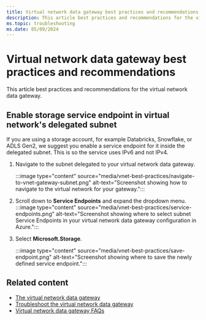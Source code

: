 ```yaml
---
title: Virtual network data gateway best practices and recommendations
description: This article best practices and recommendations for the virtual network data gateway.
ms.topic: troubleshooting
ms.date: 05/09/2024
---
```


# Virtual network data gateway best practices and recommendations

This article best practices and recommendations for the virtual network data gateway.

## Enable storage service endpoint in virtual network's delegated subnet

If you are using a storage account, for example Databricks, Snowflake, or ADLS Gen2, we suggest you enable a service endpoint for it inside the delegated subnet. This is so the service uses IPv6 and not IPv4.

1. Navigate to the subnet delegated to your virtual network data gateway.

   :::image type="content" source="media/vnet-best-practices/navigate-to-vnet-gateway-subnet.png" alt-text="Screenshot showing how to navigate to the virtual network for your gateway.":::

1. Scroll down to **Service Endpoints** and expand the dropdown menu.
   :::image type="content" source="media/vnet-best-practices/service-endpoints.png" alt-text="Screenshot showing where to select subnet Service Endpoints in your virtual network data gateway configuration in Azure.":::

1. Select **Microsoft.Storage**.

   :::image type="content" source="media/vnet-best-practices/save-endpoint.png" alt-text="Screenshot showing where to save the newly defined service endpoint.":::

## Related content

- [The virtual network data gateway](overview.md)
- [Troubleshoot the virtual network data gateway](troubleshoot-data-gateway.md)
- [Virtual network data gateway FAQs](data-gateway-faqs.yml)